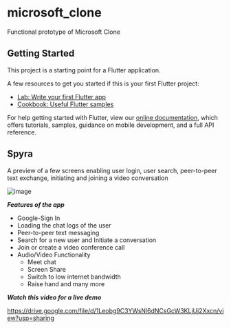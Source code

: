 # microsoft_clone
Functional prototype of Microsoft Clone

## Getting Started
This project is a starting point for a Flutter application.

A few resources to get you started if this is your first Flutter project:

- [Lab: Write your first Flutter app](https://flutter.dev/docs/get-started/codelab)
- [Cookbook: Useful Flutter samples](https://flutter.dev/docs/cookbook)

For help getting started with Flutter, view our
[online documentation](https://flutter.dev/docs), which offers tutorials,
samples, guidance on mobile development, and a full API reference.

## Spyra

A preview of a few screens enabling user login, user search, peer-to-peer text exchange, initiating and joining a video conversation

![image](https://user-images.githubusercontent.com/66829119/125525151-42347c28-de75-4f46-be98-e7728f58a90f.png)


***Features of the app***

- Google-Sign In
- Loading the chat logs of the user
- Peer-to-peer text messaging
- Search for a new user and Initiate a conversation
- Join or create a video conference call
- Audio/Video Functionality
   - Meet chat
   - Screen Share
   - Switch to low internet bandwidth
   - Raise hand and many more

***Watch this video for a live demo***

https://drive.google.com/file/d/1Leobg9C3YWsNl6dNCsGcW3KLjUj2Xxcn/view?usp=sharing



